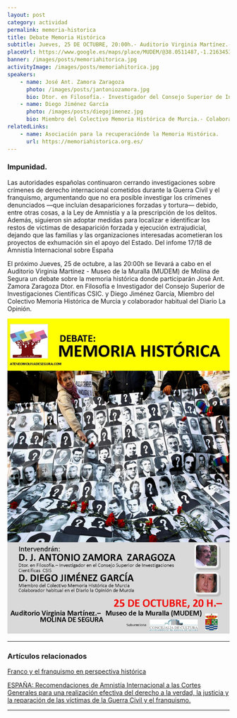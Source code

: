 ```yaml
---
layout: post
category: actividad
permalink: memoria-historica
title: Debate Memoria Histórica
subtitle: Jueves, 25 DE OCTUBRE, 20:00h.- Auditorio Virginia Martínez.- Museo de la Muralla (MUDEM) Molina de Segura
placeUrl: https://www.google.es/maps/place/MUDEM/@38.0511487,-1.2163453,17z/data=!3m1!4b1!4m5!3m4!1s0xd647f567ba291e1:0xde6031502e1b4fbc!8m2!3d38.0511487!4d-1.2141566?hl=es&authuser=0
banner: /images/posts/memoriahitorica.jpg
activityImage: /images/posts/memoriahitorica.jpg
speakers: 
    - name: José Ant. Zamora Zaragoza
      photo: /images/posts/jantoniozamora.jpg
      bio: Dtor. en Filosofía.- Investigador del Consejo Superior de Investigaciones Científicas CSIC.
    - name: Diego Jiménez García
      photo: /images/posts/diegojimenez.jpg
      bio: Miembro del Colectivo Memoria Histórica de Murcia.- Colaborador habitual del Diario La Opinión.
relatedLinks: 
    - name: Asociación para la recuperaciónde la Memoria Histórica.
      url: https://memoriahistorica.org.es/
---
```


### Impunidad.

Las autoridades españolas continuaron cerrando investigaciones sobre crímenes de
derecho internacional cometidos durante la Guerra Civil y el franquismo, argumentando
que no era posible investigar los crímenes denunciados —que incluían desapariciones
forzadas y tortura— debido, entre otras cosas, a la Ley de Amnistía y a la
prescripción de los delitos. Además, siguieron sin adoptar medidas para localizar
e identificar los restos de víctimas de desaparición forzada y ejecución
extrajudicial, dejando que las familias y las organizaciones interesadas acometieran los
proyectos de exhumación sin el apoyo del Estado.
Del infome 17/18 de Amnistía Internacional sobre España

El próximo Jueves, 25 de octubre, a las 20:00h se llevará a cabo en el Auditorio Virginia Martínez - Museo de la Muralla (MUDEM) de Molina de Segura un debate sobre la memoria histórica donde participarán José Ant. Zamora Zaragoza
Dtor. en Filosofía e Investigador del Consejo Superior de Investigaciones Científicas CSIC. y Diego Jiménez García,
Miembro del Colectivo Memoria Histórica de Murcia y colaborador habitual del Diario La Opinión.

![cartel](/images/posts/memoriahitorica.jpg)

***

### Artículos relacionados

[Franco y el franquismo en perspectiva histórica](https://www.infolibre.es/noticias/tintalibre/2018/10/05/franco_franquismo_perspectiva_historica_87271_1042.html)

[ESPAÑA: Recomendaciones de Amnistía Internacional a las Cortes Generales para una realización efectiva del derecho a la verdad, la justicia y la reparación de las víctimas de la Guerra Civil y el franquismo.](https://doc.es.amnesty.org/ms-opac/doc?q=memoria+hist%C3%B3rica&start=3&rows=1&sort=fecha%20desc&fq=norm&fv=*&fo=and&fq=mssearch_mlt98&fv=gseg01&fo=and)
***
